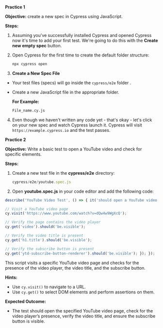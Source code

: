 **Practice 1**

**Objective:**  create a new spec in Cypress using JavaScript.

**Steps:**

1.  Assuming you've successfully  installed Cypress and opened Cypress now it's time to add your first test. We're going to do this with the **Create new empty spec** button.
    
2.  Open Cypress for the first time to create the default folder structure:
    
	```bash
	npx cypress open
	```
 3. **Create a New Spec File**

- Your test files (specs) will go inside the `cypress/e2e` folder .
- Create a new JavaScript file in the appropriate folder. 

   **For Example:**
	```bash
	File_name.cy.js
	```
4.  Even though we haven't written any code yet - that's okay - let's click on your new spec and watch Cypress launch it. Cypress will visit `https://example.cypress.io` and the test passes.

**Practice 2**

**Objective:** Write a basic test to open a YouTube video and check for specific elements.

**Steps:**

1.  Create a new test file in the **cypress/e2e** directory:
    
    ```javascript
    cypress/e2e/youtube.spec.js
    
    ```
    
2.  Open **youtube.spec.js** in your code editor and add the following code:
    

```javascript
describe('YouTube Video Test', () => { it('should open a YouTube video and verify elements', () => { 

// Visit a YouTube video page
cy.visit('https://www.youtube.com/watch?v=dQw4w9WgXcQ'); 

// Verify the page contains the video player 
cy.get('video').should('be.visible'); 

// Verify the video title is present 
cy.get('h1.title').should('be.visible'); 

// Verify the subscribe button is present 
cy.get('ytd-subscribe-button-renderer').should('be.visible'); }); });
```

  This script visits a specific YouTube video page and checks for the presence of the video player, the video title, and the subscribe button.

**Hints:**

-   Use `cy.visit()` to navigate to a URL.
-   Use `cy.get()` to select DOM elements and perform assertions on them.

**Expected Outcome:**

-   The test should open the specified YouTube video page, check for the video player’s presence, verify the video title, and ensure the subscribe button is visible.
<!--stackedit_data:
eyJoaXN0b3J5IjpbOTM2NjAyODg0LC0xNTM3MDYyNzc0LC02OT
QwNjkxOTEsLTIxMTQ3NDk2NjddfQ==
-->